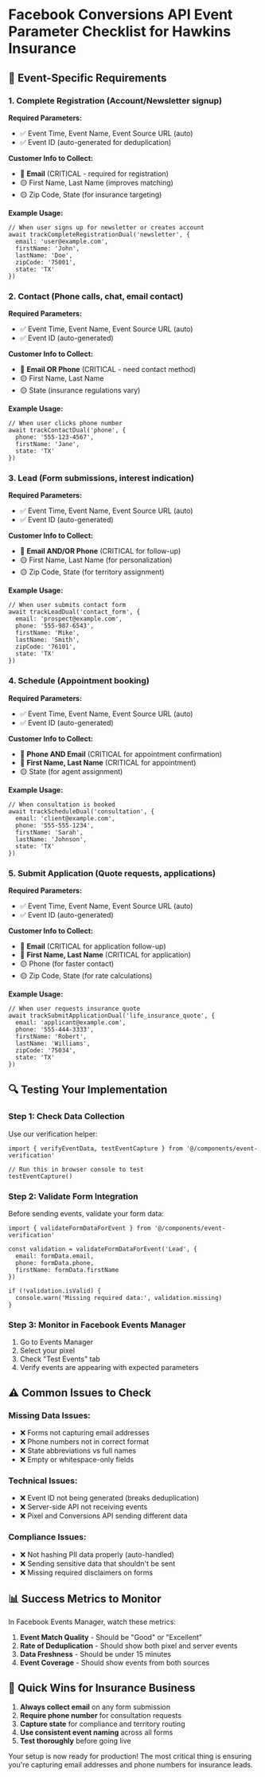 # Facebook Conversions API Event Parameter Checklist for Hawkins Insurance

## 🎯 **Event-Specific Requirements**

### **1. Complete Registration** (Account/Newsletter signup)
**Required Parameters:**
- ✅ Event Time, Event Name, Event Source URL (auto)
- ✅ Event ID (auto-generated for deduplication)

**Customer Info to Collect:**
- 🔴 **Email** (CRITICAL - required for registration)
- 🟡 First Name, Last Name (improves matching)
- 🟡 Zip Code, State (for insurance targeting)

**Example Usage:**
```tsx
// When user signs up for newsletter or creates account
await trackCompleteRegistrationDual('newsletter', {
  email: 'user@example.com',
  firstName: 'John',
  lastName: 'Doe',
  zipCode: '75001',
  state: 'TX'
})
```

### **2. Contact** (Phone calls, chat, email contact)
**Required Parameters:**
- ✅ Event Time, Event Name, Event Source URL (auto)
- ✅ Event ID (auto-generated)

**Customer Info to Collect:**
- 🔴 **Email OR Phone** (CRITICAL - need contact method)
- 🟡 First Name, Last Name
- 🟡 State (insurance regulations vary)

**Example Usage:**
```tsx
// When user clicks phone number
await trackContactDual('phone', {
  phone: '555-123-4567',
  firstName: 'Jane',
  state: 'TX'
})
```

### **3. Lead** (Form submissions, interest indication)
**Required Parameters:**
- ✅ Event Time, Event Name, Event Source URL (auto)
- ✅ Event ID (auto-generated)

**Customer Info to Collect:**
- 🔴 **Email AND/OR Phone** (CRITICAL for follow-up)
- 🟡 First Name, Last Name (for personalization)
- 🟡 Zip Code, State (for territory assignment)

**Example Usage:**
```tsx
// When user submits contact form
await trackLeadDual('contact_form', {
  email: 'prospect@example.com',
  phone: '555-987-6543',
  firstName: 'Mike',
  lastName: 'Smith',
  zipCode: '76101',
  state: 'TX'
})
```

### **4. Schedule** (Appointment booking)
**Required Parameters:**
- ✅ Event Time, Event Name, Event Source URL (auto)
- ✅ Event ID (auto-generated)

**Customer Info to Collect:**
- 🔴 **Phone AND Email** (CRITICAL for appointment confirmation)
- 🔴 **First Name, Last Name** (CRITICAL for appointment)
- 🟡 State (for agent assignment)

**Example Usage:**
```tsx
// When consultation is booked
await trackScheduleDual('consultation', {
  email: 'client@example.com',
  phone: '555-555-1234',
  firstName: 'Sarah',
  lastName: 'Johnson',
  state: 'TX'
})
```

### **5. Submit Application** (Quote requests, applications)
**Required Parameters:**
- ✅ Event Time, Event Name, Event Source URL (auto)
- ✅ Event ID (auto-generated)

**Customer Info to Collect:**
- 🔴 **Email** (CRITICAL for application follow-up)
- 🔴 **First Name, Last Name** (CRITICAL for application)
- 🟡 Phone (for faster contact)
- 🟡 Zip Code, State (for rate calculations)

**Example Usage:**
```tsx
// When user requests insurance quote
await trackSubmitApplicationDual('life_insurance_quote', {
  email: 'applicant@example.com',
  phone: '555-444-3333',
  firstName: 'Robert',
  lastName: 'Williams',
  zipCode: '75034',
  state: 'TX'
})
```

## 🔍 **Testing Your Implementation**

### **Step 1: Check Data Collection**
Use our verification helper:
```tsx
import { verifyEventData, testEventCapture } from '@/components/event-verification'

// Run this in browser console to test
testEventCapture()
```

### **Step 2: Validate Form Integration**
Before sending events, validate your form data:
```tsx
import { validateFormDataForEvent } from '@/components/event-verification'

const validation = validateFormDataForEvent('Lead', {
  email: formData.email,
  phone: formData.phone,
  firstName: formData.firstName
})

if (!validation.isValid) {
  console.warn('Missing required data:', validation.missing)
}
```

### **Step 3: Monitor in Facebook Events Manager**
1. Go to Events Manager
2. Select your pixel
3. Check "Test Events" tab
4. Verify events are appearing with expected parameters

## ⚠️ **Common Issues to Check**

### **Missing Data Issues:**
- ❌ Forms not capturing email addresses
- ❌ Phone numbers not in correct format
- ❌ State abbreviations vs full names
- ❌ Empty or whitespace-only fields

### **Technical Issues:**
- ❌ Event ID not being generated (breaks deduplication)
- ❌ Server-side API not receiving events
- ❌ Pixel and Conversions API sending different data

### **Compliance Issues:**
- ❌ Not hashing PII data properly (auto-handled)
- ❌ Sending sensitive data that shouldn't be sent
- ❌ Missing required disclaimers on forms

## 📊 **Success Metrics to Monitor**

In Facebook Events Manager, watch these metrics:

1. **Event Match Quality** - Should be "Good" or "Excellent"
2. **Rate of Deduplication** - Should show both pixel and server events
3. **Data Freshness** - Should be under 15 minutes
4. **Event Coverage** - Should show events from both sources

## 🎯 **Quick Wins for Insurance Business**

1. **Always collect email** on any form submission
2. **Require phone number** for consultation requests
3. **Capture state** for compliance and territory routing
4. **Use consistent event naming** across all forms
5. **Test thoroughly** before going live

Your setup is now ready for production! The most critical thing is ensuring you're capturing email addresses and phone numbers for insurance leads.